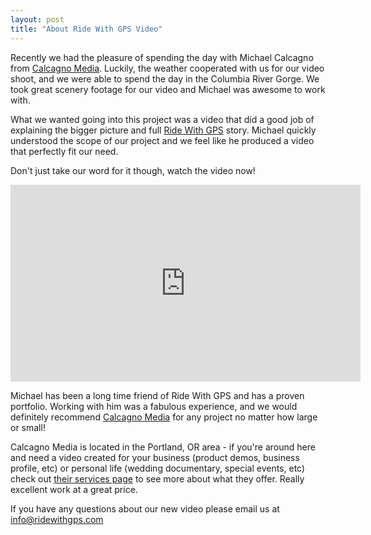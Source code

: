```yaml
---
layout: post
title: "About Ride With GPS Video"
---
```

Recently we had the pleasure of spending the day with Michael Calcagno from <a href="http://calcagnomedia.com/?utm_source=RideWithGPS&utm_medium=Blog&utm_campaign=DailyPost">Calcagno Media</a>. Luckily, the weather cooperated with us for our video shoot, and we were able to spend the day in the Columbia River Gorge. We took great scenery footage for our video and Michael was awesome to work with. 

What we wanted going into this project was a video that did a good job of explaining the bigger picture and full <a href="http://ridewithgps.com/?utm_source=Blog&utm_medium=Blog&utm_campaign=DailyPost">Ride With GPS</a> story. Michael quickly understood the scope of our project and we feel like he produced a video that perfectly fit our need. 

Don't just take our word for it though, watch the video now!


<iframe width="560" height="315" src="http://www.youtube.com/embed/beSAn7vTs5s" frameborder="0" allowfullscreen></iframe>


Michael has been a long time friend of Ride With GPS and has a proven portfolio. Working with him was a fabulous experience, and we would definitely recommend <a href="http://calcagnomedia.com/?utm_source=RideWithGPS&utm_medium=Blog&utm_campaign=DailyPost">Calcagno Media</a> for any project no matter how large or small!

Calcagno Media is located in the Portland, OR area - if you're around
here and need a video created for your business (product demos,
business profile, etc) or personal life (wedding documentary, special
events, etc) check out <a
href="http://calcagnomedia.com/services/?utm_source=RideWithGPS&utm_medium=Blog&utm_campaign=DailyPost">their
services page</a> to see more about what they offer. Really excellent
work at a great price.

If you have any questions about our new video please email us at <a href="mailto:info@ridewithgps.com">info@ridewithgps.com</a>
